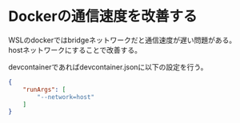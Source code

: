# Dockerの通信速度を改善する

WSLのdockerではbridgeネットワークだと通信速度が遅い問題がある。  
hostネットワークにすることで改善する。

devcontainerであればdevcontainer.jsonに以下の設定を行う。


```json
{
    "runArgs": [
        "--network=host"
    ]
}
```
